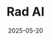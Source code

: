 ---  
layout: startup_page  
title: "Rad AI"  
id: "radai.com"  
permalink: "/radairadai.com05202025/"  
website: "https://www.radai.com"  
funding_round: "Series C"  
funding_amount: "$8M"  
investors: "Advocate Health, Memorial Hermann Health System, Corewell Health, Atlantic Health System"  
about: "Rad AI is a generative AI solutions provider for radiology, transforming how radiologists work and improving patient care. Their flagship product, Rad AI Reporting, streamlines radiology reporting with AI-driven technology. The company's solutions aim to improve workflow, care quality, and patient outcomes in healthcare."  
markets: "AI, Healthtech"  
hq: "San Francisco, California, United States"  
founded_year: "2018"  
linkedin: "https://www.linkedin.com/company/radai/"  
twitter: "https://twitter.com/radai"  
instagram: ""  
facebook: "https://m.facebook.com/radaiFB"  
crunchbase: "https://www.crunchbase.com/organization/radai"  
pitchbook: "https://pitchbook.com/profiles/company/231268-96"  

date_display: "20-May-2025"  
date: "2025-05-20"

# SEO Optimization  
meta_title: "Rad AI - Series C Funding ($8M)"  
meta_description: "Rad AI, Rad AI is a generative AI solutions provider for radiology, transforming how radiologists work and improving patient care. Their flagship product, Rad..."  
meta_keywords: "Rad AI, AI, Healthtech, Series C funding"  
canonical_url: "https://startup.projectstartups.com/radairadai.com05202025/"  
---